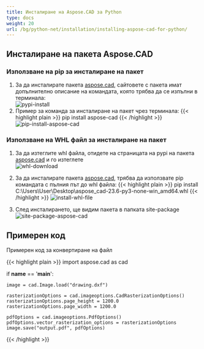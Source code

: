 ```yaml
---
title: Инсталиране на Aspose.CAD за Python
type: docs
weight: 20
url: /bg/python-net/installation/installing-aspose-cad-for-python/
---
```


## **Инсталиране на пакета Aspose.CAD**

### Използване на pip за инсталиране на пакет

1. За да инсталирате пакета [aspose.cad](https://pypi.org/project/aspose-cad/), сайтовете с пакета имат допълнително описание на командата, която трябва да се изпълни в терминала:<br/>
![pypi-install](/_assets/python-net/install/pypi-aspose-cad.png)
1. Пример за команда за инсталиране на пакет чрез терминала:
{{< highlight plain >}}
pip install aspose-cad
{{< /highlight >}}
![pip-install-aspose-cad](/_assets/python-net/install/pip-install-aspose.png)

### Използване на WHL файл за инсталиране на пакет

1. За да изтеглите whl файла, отидете на страницата на pypi на пакета [aspose.cad](https://pypi.org/project/aspose-cad/#files) и го изтеглете<br/>
![whl-download](/_assets/python-net/install/download-whl-file.png)<br/>
1. За да инсталирате пакета [aspose.cad](https://pypi.org/project/aspose-cad/), трябва да използвате pip командата с пълния път до whl файла:
{{< highlight plain >}}
pip install C:\Users\User\Desktop\aspose_cad-23.6-py3-none-win_amd64.whl
{{< /highlight >}}
![install-whl-file](/_assets/python-net/install/install-whl-file-terminal.png)

1. След инсталирането, ще видим пакета в папката site-package<br/>
![site-package-aspose-cad](/_assets/python-net/install/site-package-aspose.png)

## Примерен код
Примерен код за конвертиране на файл

{{< highlight plain >}}
import aspose.cad as cad

if __name__ == '__main__':
    
    image = cad.Image.load("drawing.dxf")

    rasterizationOptions = cad.imageoptions.CadRasterizationOptions()
    rasterizationOptions.page_height = 1200.0
    rasterizationOptions.page_width = 1200.0
    
    pdfOptions = cad.imageoptions.PdfOptions()
    pdfOptions.vector_rasterization_options = rasterizationOptions
    image.save("output.pdf", pdfOptions)
{{< /highlight >}}
